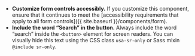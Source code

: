 - **Customize form controls accessibly.** If you customize this component, ensure that it continues to meet the [accessibility requirements that apply to all form controls]({{ site.baseurl }}/components/form).
- **Include the word “Search” in the button.** Always include the word “search” inside the `<button>` element for screen readers. You can visually hide this text using the CSS class `usa-sr-only` or Sass mixin `@include sr-only`.
